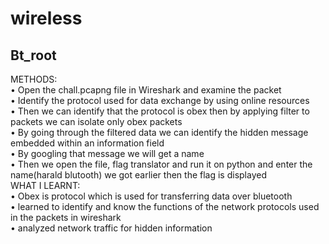 # **wireless**
## Bt_root
METHODS: <br/>
•	Open the chall.pcapng file in Wireshark and examine the packet <br/>
•	Identify the protocol used for data exchange by using online resources <br/>
•	Then we can identify that the protocol is obex then by applying filter to packets we can isolate only obex packets <br/>
•	By going through the filtered data we can identify the hidden message embedded within an information field <br/>
•	By googling that message we will get a name <br/>
•	Then we open the file, flag translator and run it on python and enter the name(harald blutooth) we got earlier  then the flag is displayed <br/>
WHAT I LEARNT: <br/>
•	Obex is protocol which is used for transferring data over bluetooth <br/>
•	learned to identify and know the functions of  the network protocols used in the packets in wireshark <br/>
•	analyzed network traffic for hidden information

